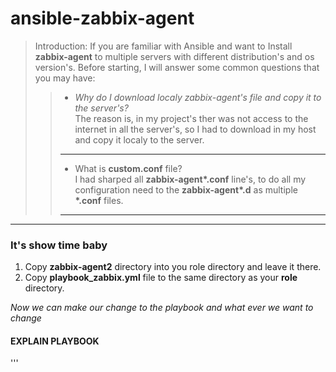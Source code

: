 # ansible-zabbix-agent

> Introduction: If you are familiar with Ansible and want to Install **zabbix-agent** to multiple servers with different distribution's and os version's. Before starting, I will answer some common questions that you may have:
>>-  *Why do I download localy zabbix-agent's file and copy it to the server's?*<br/>
>>The reason is, in my project's ther was not access to the internet in all the server's, so I had to download in my host and copy it localy to the server.
>>---
>>- What is **custom.conf** file?<br/>
>>  I had sharped all **zabbix-agent\*.conf** line's, to do all my configuration need to the **zabbix-agent\*.d** as multiple **\*.conf** files.
>>---
---
### It's show time baby<br/>

1. Copy **zabbix-agent2** directory into you role directory and leave it there.<br/>
2. Copy **playbook_zabbix.yml** file to the same directory as your **role** directory.<br/>

*Now we can make our change to the playbook and what ever we want to change*<br/>

#### EXPLAIN PLAYBOOK
'''
